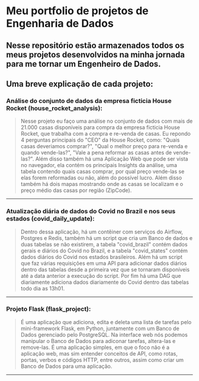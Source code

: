 #  Meu portfolio de projetos de Engenharia de Dados

## Nesse repositório estão armazenados todos os meus projetos desenvolvidos na minha jornada para me tornar um Engenheiro de Dados.

## Uma breve explicação de cada projeto:

### Análise do conjunto de dados da empresa ficticia House Rocket (house_rocket_analysis):

> Nesse projeto eu faço uma análise no conjunto de dados com mais de 21.000 casas disponíveis para compra da empresa ficticia House Rocket, que trabalha com a compra e re-venda de casas. Eu repondo 4 perguntas principais do "CEO" da House Rocket, como: "Quais casas deveriamos comprar?", "Qual o melhor preço para re-venda e quando vende-las?", "Vale a pena reformar as casas antes de vende-las?". Além disso também há uma Aplicação Web que pode ser vista no navegador, ela contém os principais Insights da análise, uma tabela contendo quais casas comprar, por qual preço vende-las se elas forem reformadas ou não, além do possível lucro. Além disso também há dois mapas mostrando onde as casas se localizam e o preço médio das casas por região (ZipCode).

---
### Atualização diária de dados do Covid no Brazil e nos seus estados (covid_daily_update):

> Dentro dessa aplicação, há um contêiner com serviços do Airflow, Postgres e Redis, também há um script que cria um Banco de dados e duas tabelas se não existirem, a tabela "covid_brazil" contém dados gerais e diários do Covid no Brazil, e a tabela "covid_states" contém dados diários do Covid nos estados brasileiros. Além há um script que faz várias requisições em uma API para adicionar dados diários dentro das tabelas desde a primeira vez que se tornaram disponíveis até a data anterior a execução do script. Por fim há uma DAG que diariamente adiciona dados diariamente do Covid dentro das tabelas todo dia as 13h01.

---
### Projeto Flask (flask_project):

> É uma aplicação que adiciona, edita e deleta uma lista de tarefas pelo mini-framework Flask, em Python, juntamente com um Banco de Dados gerenciado pelo PostgreSQL. Na interface web nós podemos manipular o Banco de Dados para adiconar tarefas, altera-las e remove-las. É uma aplicação simples, em que o foco não é a aplicação web, mas sim entender conceitos de API, como rotas, portas, verbos e códigos HTTP, entre outros, assim como criar um Banco de Dados para uma aplicação.

---

